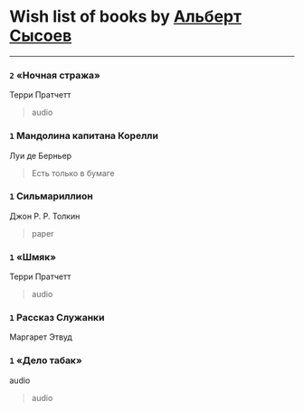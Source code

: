 # Wish list of books by [Альберт Сысоев](http://vk.com/id47446642)
---

### `2` «Ночная стража»
Терри Пратчетт
> audio

### `1` Мандолина капитана Корелли
Луи де Берньер
> Есть только в бумаге

### `1` Сильмариллион
Джон Р. Р. Толкин
> paper

### `1` «Шмяк»
Терри Пратчетт
> audio

### `1` Рассказ Служанки
Маргарет Этвуд

### `1` «Дело табак»
audio
> audio

